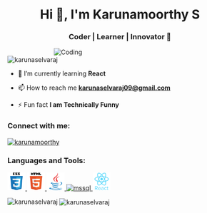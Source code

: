 <h1 align="center">Hi 👋, I'm Karunamoorthy S</h1>
<h3 align="center">Coder | Learner | Innovator 🚀</h3>
<img align="right" alt="Coding" width="400" src="https://www.shutterstock.com/shutterstock/videos/1108095697/thumb/1.jpg?ip=x480">

<p align="left"> <img src="https://komarev.com/ghpvc/?username=karunaselvaraj&label=Profile%20views&color=0e75b6&style=flat" alt="karunaselvaraj" /> </p>

- 🌱 I’m currently learning **React**

- 📫 How to reach me **karunaselvaraj09@gmail.com**

- ⚡ Fun fact **I am Technically Funny**

<h3 align="left">Connect with me:</h3>
<p align="left">
<a href="https://linkedin.com/in/karunamoorthy" target="blank"><img align="center" src="https://raw.githubusercontent.com/rahuldkjain/github-profile-readme-generator/master/src/images/icons/Social/linked-in-alt.svg" alt="karunamoorthy" height="30" width="40" /></a>
</p>

<h3 align="left">Languages and Tools:</h3>
<p align="left"> <a href="https://www.w3schools.com/css/" target="_blank" rel="noreferrer"> <img src="https://raw.githubusercontent.com/devicons/devicon/master/icons/css3/css3-original-wordmark.svg" alt="css3" width="40" height="40"/> </a> <a href="https://www.w3.org/html/" target="_blank" rel="noreferrer"> <img src="https://raw.githubusercontent.com/devicons/devicon/master/icons/html5/html5-original-wordmark.svg" alt="html5" width="40" height="40"/> </a> <a href="https://www.java.com" target="_blank" rel="noreferrer"> <img src="https://raw.githubusercontent.com/devicons/devicon/master/icons/java/java-original.svg" alt="java" width="40" height="40"/> </a> <a href="https://www.microsoft.com/en-us/sql-server" target="_blank" rel="noreferrer"> <img src="https://www.svgrepo.com/show/303229/microsoft-sql-server-logo.svg" alt="mssql" width="40" height="40"/> </a> <a href="https://reactjs.org/" target="_blank" rel="noreferrer"> <img src="https://raw.githubusercontent.com/devicons/devicon/master/icons/react/react-original-wordmark.svg" alt="react" width="40" height="40"/> </a> </p>

<p><img align="left" src="https://github-readme-stats.vercel.app/api/top-langs?username=karunaselvaraj&show_icons=true&locale=en&layout=compact" alt="karunaselvaraj" /></p>

<p>&nbsp;<img align="center" src="https://github-readme-stats.vercel.app/api?username=karunaselvaraj&show_icons=true&locale=en" alt="karunaselvaraj" /></p>


